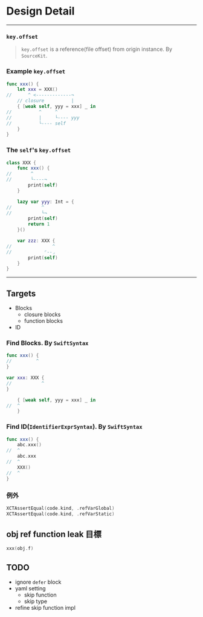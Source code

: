 # Design Detail

---

### `key.offset`

> `key.offset` is a reference(file offset) from origin instance. By `SourceKit`.

### Example `key.offset`

```swift
func xxx() {
    let xxx = XXX()
//      ^ <-------------¬
    // closure          |
    { [weak self, yyy = xxx] _ in
//          ^     ^
//          |     └---- yyy
//          └---- self
    }
}
```

### The `self`'s `key.offset`

```swift
class XXX {
    func xxx() {
//       ^
//       └----¬
        print(self)
    }

    lazy var yyy: Int = {
//           ^
//           └¬
        print(self)
        return 1
    }()

    var zzz: XXX {
//               ^
//            ⌜--⌟
        print(self)
    }
}
```

---

## Targets

 * Blocks
    * closure blocks
    * function blocks
 * ID

### Find Blocks. By `SwiftSyntax`

```swift
func xxx() {
//         ^
}

var xxx: XXX {
//           ^
}

    { [weak self, yyy = xxx] _ in
//  ^
    }
```

### Find ID(`IdentifierExprSyntax`). By `SwiftSyntax`

```swift
func xxx() {
    abc.xxx()
//  ^
    abc.xxx
//  ^
    XXX()
//  ^
}
```

### 例外

```swift
XCTAssertEqual(code.kind, .refVarGlobal)
XCTAssertEqual(code.kind, .refVarStatic)
```

## obj ref function leak 目標

```swift
xxx(obj.f)
```

## TODO

 * ignore `defer` block
 * yaml setting
    * skip function
    * skip type
 * refine skip function impl
